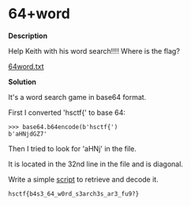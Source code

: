 # 64+word

__Description__

Help Keith with his word search!!!! Where is the flag?

[64word.txt](64word.txt)

__Solution__

It's a word search game in base64 format.

First I converted 'hsctf{' to base 64:

```
>>> base64.b64encode(b'hsctf{')
b'aHNjdGZ7'
```

Then I tried to look for 'aHNj' in the file.

It is located in the 32nd line in the file and is diagonal.

Write a simple [script](solve.py) to retrieve and decode it.

 ```
 hsctf{b4s3_64_w0rd_s3arch3s_ar3_fu9?}
 ```
